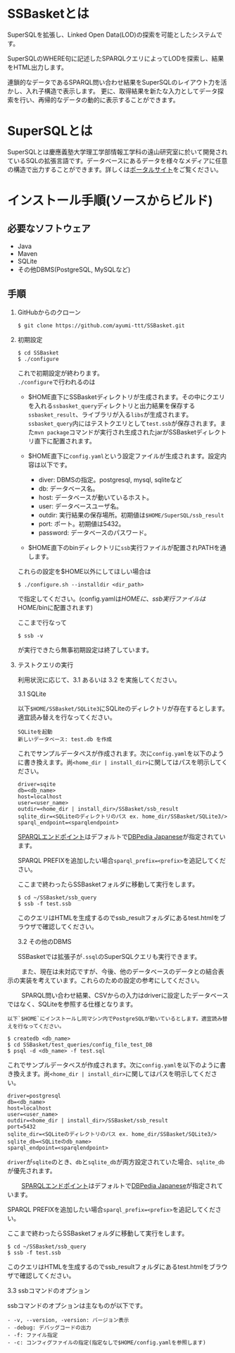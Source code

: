 # SSBasketとは
SuperSQLを拡張し、Linked Open Data(LOD)の探索を可能としたシステムです。

SuperSQLのWHERE句に記述したSPARQLクエリによってLODを探索し、結果をHTML出力します。

連鎖的なデータであるSPARQL問い合わせ結果をSuperSQLのレイアウト力を活かし、入れ子構造で表示します。
更に、取得結果を新たな入力としてデータ探索を行い、再帰的なデータの動的に表示することができます。


# SuperSQLとは

SuperSQLとは慶應義塾大学理工学部情報工学科の遠山研究室に於いて開発されているSQLの拡張言語です。データベースにあるデータを様々なメディアに任意の構造で出力することができます。詳しくは[ポータルサイト][1]をご覧ください。

# インストール手順(ソースからビルド)

## 必要なソフトウェア
- Java
- Maven
- SQLite
- その他DBMS(PostgreSQL, MySQLなど)

## 手順
1. GitHubからのクローン

    `$ git clone https://github.com/ayumi-ttt/SSBasket.git`


2. 初期設定

    ```
    $ cd SSBasket
    $ ./configure
    ```
    これで初期設定が終わります。\
    `./configure`で行われるのは
    - $HOME直下にSSBasketディレクトリが生成されます。その中にクエリを入れる`ssbasket_query`ディレクトリと出力結果を保存する`ssbasket_result`、ライブラリが入る`libs`が生成されます。`ssbasket_query`内にはテストクエリとして`test.ssb`が保存されます。また`mvn package`コマンドが実行され生成されたjarがSSBasketディレクトリ直下に配置されます。
    - $HOME直下に`config.yaml`という設定ファイルが生成されます。設定内容は以下です。
        
        - diver: DBMSの指定。postgresql, mysql, sqliteなど 
        - db: データベース名。
        - host: データベースが動いているホスト。
        - user: データベースユーザ名。
        - outdir: 実行結果の保存場所。初期値は`$HOME/SuperSQL/ssb_result`
        - port: ポート。初期値は5432。
        - password: データベースのパスワード。

    - $HOME直下のbinディレクトリに`ssb`実行ファイルが配置されPATHを通します。

    これらの設定を$HOME以外にしてほしい場合は
    
    `$ ./configure.sh --installdir <dir_path>`
    
    で指定してください。(config.yamlは$HOMEに、ssb実行ファイルは$HOME/binに配置されます)

    ここまで行なって
    
    `$ ssb -v`

    が実行できたら無事初期設定は終了しています。

3. テストクエリの実行
   
   利用状況に応じて、3.1 あるいは 3.2 を実施してください。

   3.1 SQLite 

    以下`$HOME/SSBasket/SQLite3`にSQLiteのディレクトリが存在するとします。適宜読み替えを行なってください。
    
    ```
    SQLiteを起動
    新しいデータベース: test.db を作成
    ```

    これでサンプルデータベスが作成されます。次に`config.yaml`を以下のように書き換えます。尚`<home_dir | install_dir>`に関してはパスを明示してください。
    
    ```
    driver=sqite
    db=<db_name>
    host=localhost
    user=<user_name>
    outdir=<home_dir | install_dir>/SSBasket/ssb_result
    sqlite_dir=<SQLiteのディレクトリのパス ex. home_dir/SSBasket/SQLite3/>
    sparql_endpoint=<sparqlendpoint>
    ```
    
    [SPARQLエンドポイント][2]はデフォルトで[DBPedia Japanese][3]が指定されています。

    SPARQL PREFIXを追加したい場合`sparql_prefix=<prefix>`を追記してください。

    ここまで終わったらSSBasketフォルダに移動して実行をします。
    
    ```
    $ cd ~/SSBasket/ssb_query
    $ ssb -f test.ssb
    ```
    
    このクエリはHTMLを生成するのでssb_resultフォルダにあるtest.htmlをブラウザで確認してください。
      
   3.2 その他のDBMS

    SSBasketでは拡張子が`.ssql`のSuperSQLクエリも実行できます。
    
　　 また、現在は未対応ですが、今後、他のデータベースのデータとの結合表示の実装を考えています。これらのための設定の参考にしてください。
   
　　 SPARQL問い合わせ結果、CSVからの入力はdriverに設定したデータベースではなく、SQLiteを参照する仕様となります。

    以下`$HOME`にインストールし同マシン内でPostgreSQLが動いているとします。適宜読み替えを行なってください。
   
   ```
   $ createdb <db_name>
   $ cd SSBasket/test_queries/config_file_test_DB
   $ psql -d <db_name> -f test.sql
   ```

   これでサンプルデータベスが作成されます。次に`config.yaml`を以下のように書き換えます。尚`<home_dir | install_dir>`に関してはパスを明示してください。
   
   ```
   driver=postgresql
   db=<db_name>
   host=localhost
   user=<user_name>
   outdir=<home_dir | install_dir>/SSBasket/ssb_result
   port=5432
   sqlite_dir=<SQLiteのディレクトリのパス ex. home_dir/SSBasket/SQLite3/>
   sqlite_db=<SQLiteのdb_name>
   sparql_endpoint=<sparqlendpoint>
   ```
    
   `driver`が`sqlite`のとき、`db`と`sqlite_db`が両方設定されていた場合、`sqlite_db`が優先されます。

　　 [SPARQLエンドポイント][2]はデフォルトで[DBPedia Japanese][3]が指定されています。

   SPARQL PREFIXを追加したい場合`sparql_prefix=<prefix>`を追記してください。

   ここまで終わったらSSBasketフォルダに移動して実行をします。
   ```
   $ cd ~/SSBasket/ssb_query
   $ ssb -f test.ssb
   ```
   このクエリはHTMLを生成するのでssb_resultフォルダにあるtest.htmlをブラウザで確認してください。
   
   3.3 ssbコマンドのオプション
   
   ssbコマンドのオプションは主なものが以下です。

    - -v, --version, -version: バージョン表示
    - -debug: デバッグコードの出力
    - -f: ファイル指定
    - -c: コンフィグファイルの指定(指定なしで$HOME/config.yamlを参照します)

[1]:http://ssql.db.ics.keio.ac.jp/
[2]:http://ja.dbpedia.org/sparql
[3]:https://ja.dbpedia.org
